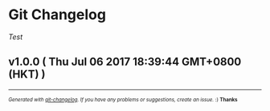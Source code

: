 # Git Changelog

_Test_

## v1.0.0  ( Thu Jul 06 2017 18:39:44 GMT+0800 (HKT) )



---
<sub><sup>*Generated with [git-changelog](https://github.com/rafinskipg/git-changelog). If you have any problems or suggestions, create an issue.* :) **Thanks** </sub></sup>
